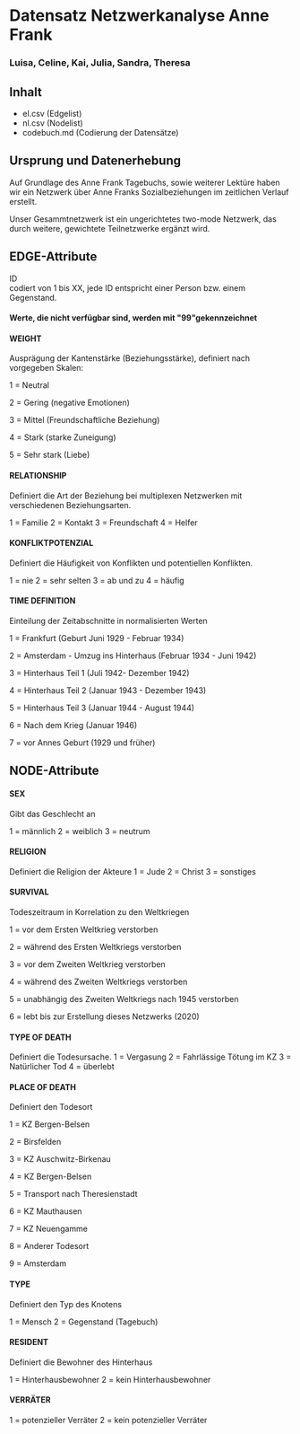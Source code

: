 # Datensatz Netzwerkanalyse Anne Frank #
### Luisa, Celine, Kai, Julia, Sandra, Theresa  ###

## Inhalt
- el.csv (Edgelist)
- nl.csv (Nodelist)
- codebuch.md (Codierung der Datensätze)

## Ursprung und Datenerhebung
Auf Grundlage des Anne Frank Tagebuchs, sowie weiterer Lektüre haben wir ein Netzwerk über Anne Franks Sozialbeziehungen im zeitlichen Verlauf erstellt.

Unser Gesammtnetzwerk ist ein ungerichtetes two-mode Netzwerk, das durch weitere, gewichtete Teilnetzwerke ergänzt wird. 


## EDGE-Attribute 

ID  
codiert von 1 bis XX, jede ID entspricht einer Person bzw. einem Gegenstand.

#### Werte, die nicht verfügbar sind, werden mit "99"gekennzeichnet 

#### WEIGHT  

Ausprägung der Kantenstärke (Beziehungsstärke), definiert nach vorgegeben Skalen:

1 = Neutral 

2 = Gering (negative Emotionen)

3 = Mittel (Freundschaftliche Beziehung)

4 = Stark (starke Zuneigung)

5 = Sehr stark (Liebe) 

#### RELATIONSHIP 

Definiert die Art der Beziehung bei multiplexen Netzwerken mit verschiedenen Beziehungsarten. 

1 = Familie
2 = Kontakt
3 = Freundschaft
4 = Helfer

#### KONFLIKTPOTENZIAL

Definiert die Häufigkeit von Konflikten und potentiellen Konflikten.

1 = nie
2 = sehr selten
3 = ab und zu 
4 = häufig 

#### TIME DEFINITION

Einteilung der Zeitabschnitte in normalisierten Werten

1 = Frankfurt (Geburt Juni 1929 - Februar 1934) 

2 = Amsterdam - Umzug ins Hinterhaus (Februar 1934 - Juni 1942) 

3 = Hinterhaus Teil 1 (Juli 1942- Dezember 1942)

4 = Hinterhaus Teil 2 (Januar 1943 - Dezember 1943) 

5 = Hinterhaus Teil 3 (Januar 1944 - August 1944) 

6 = Nach dem Krieg (Januar 1946)   

7 = vor Annes Geburt (1929 und früher)


## NODE-Attribute  
  
#### SEX  

Gibt das Geschlecht an

1 = männlich
2 = weiblich
3 = neutrum 
  

#### RELIGION

Definiert die Religion der Akteure 
1 = Jude
2 = Christ
3 = sonstiges 

#### SURVIVAL

Todeszeitraum in Korrelation zu den Weltkriegen

1 = vor dem Ersten Weltkrieg verstorben

2 = während des Ersten Weltkriegs verstorben

3 = vor dem Zweiten Weltkrieg verstorben 

4 = während des Zweiten Weltkriegs verstorben

5 = unabhängig des Zweiten Weltkriegs nach 1945 verstorben

6 = lebt bis zur Erstellung dieses Netzwerks (2020)


#### TYPE OF DEATH

Definiert die Todesursache.
1 = Vergasung 
2 = Fahrlässige Tötung im KZ 
3 = Natürlicher Tod
4 = überlebt

#### PLACE OF DEATH

Definiert den Todesort

1 = KZ Bergen-Belsen

2 = Birsfelden

3 = KZ Auschwitz-Birkenau

4 = KZ Bergen-Belsen

5 = Transport nach Theresienstadt

6 = KZ Mauthausen

7 = KZ Neuengamme

8 = Anderer Todesort

9 = Amsterdam

#### TYPE

Definiert den Typ des Knotens

1 = Mensch
2 = Gegenstand (Tagebuch)

#### RESIDENT

Definiert die Bewohner des Hinterhaus

1 = Hinterhausbewohner
2 = kein Hinterhausbewohner

#### VERRÄTER

1 = potenzieller Verräter
2 = kein potenzieller Verräter
